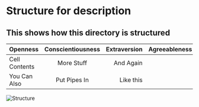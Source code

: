 # Structure for description

## This shows how this directory is structured

| Openness      | Conscientiousness | Extraversion | Agreeableness | Neuroticism |
| :------------ | :---------------: | -----------: | ------------: | ----------: |
| Cell Contents |    More Stuff     |    And Again |               |             |
| You Can Also  |   Put Pipes In    |    Like this |               |             |

![Structure]()